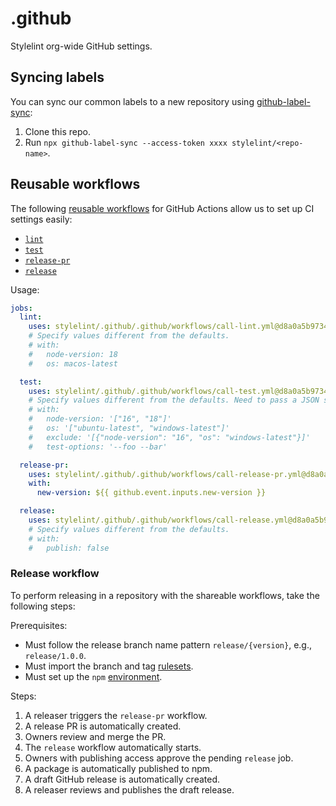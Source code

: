 # .github

Stylelint org-wide GitHub settings.

## Syncing labels

You can sync our common labels to a new repository using [github-label-sync](https://github.com/Financial-Times/github-label-sync):

1. Clone this repo.
2. Run `npx github-label-sync --access-token xxxx stylelint/<repo-name>`.

## Reusable workflows

The following [reusable workflows](https://docs.github.com/en/actions/using-workflows/reusing-workflows) for GitHub Actions allow us to set up CI settings easily:

- [`lint`](.github/workflows/call-lint.yml)
- [`test`](.github/workflows/call-test.yml)
- [`release-pr`](.github/workflows/call-release-pr.yml)
- [`release`](.github/workflows/call-release.yml)

Usage:

```yaml
jobs:
  lint:
    uses: stylelint/.github/.github/workflows/call-lint.yml@d8a0a5b9734a79a67803d47b9aa93e31252a0459 # 0.1.0
    # Specify values different from the defaults.
    # with:
    #   node-version: 18
    #   os: macos-latest

  test:
    uses: stylelint/.github/.github/workflows/call-test.yml@d8a0a5b9734a79a67803d47b9aa93e31252a0459 # 0.1.0
    # Specify values different from the defaults. Need to pass a JSON string.
    # with:
    #   node-version: '["16", "18"]'
    #   os: '["ubuntu-latest", "windows-latest"]'
    #   exclude: '[{"node-version": "16", "os": "windows-latest"}]'
    #   test-options: '--foo --bar'

  release-pr:
    uses: stylelint/.github/.github/workflows/call-release-pr.yml@d8a0a5b9734a79a67803d47b9aa93e31252a0459 # 0.1.0
    with:
      new-version: ${{ github.event.inputs.new-version }}

  release:
    uses: stylelint/.github/.github/workflows/call-release.yml@d8a0a5b9734a79a67803d47b9aa93e31252a0459 # 0.1.0
    # Specify values different from the defaults.
    # with:
    #   publish: false
```

### Release workflow

To perform releasing in a repository with the shareable workflows, take the following steps:

Prerequisites:

- Must follow the release branch name pattern `release/{version}`, e.g., `release/1.0.0`.
- Must import the branch and tag [rulesets](https://docs.github.com/en/repositories/configuring-branches-and-merges-in-your-repository/managing-rulesets/about-rulesets).
- Must set up the `npm` [environment](https://docs.github.com/en/actions/how-tos/deploy/configure-and-manage-deployments/manage-environments).

Steps:

1. A releaser triggers the `release-pr` workflow.
2. A release PR is automatically created.
3. Owners review and merge the PR.
4. The `release` workflow automatically starts.
5. Owners with publishing access approve the pending `release` job.
6. A package is automatically published to npm.
7. A draft GitHub release is automatically created.
8. A releaser reviews and publishes the draft release.
